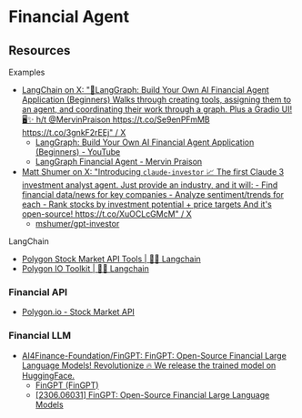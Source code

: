 # Financial Agent

## Resources

Examples

- [LangChain on X: "💸LangGraph: Build Your Own AI Financial Agent Application (Beginners) Walks through creating tools, assigning them to an agent, and coordinating their work through a graph. Plus a Gradio UI! 🖥️✨ h/t @MervinPraison https://t.co/Se9enPFmMB https://t.co/3gnkF2rEEj" / X](https://twitter.com/langchainai/status/1771698946991087762?s=46)
  - [LangGraph: Build Your Own AI Financial Agent Application (Beginners) - YouTube](https://www.youtube.com/watch?v=C8wvHKPlTls)
  - [LangGraph Financial Agent - Mervin Praison](https://mer.vin/2024/03/langgraph-financial-agent/)
- [Matt Shumer on X: "Introducing `claude-investor` 📈 The first Claude 3 investment analyst agent. Just provide an industry, and it will: - Find financial data/news for key companies - Analyze sentiment/trends for each - Rank stocks by investment potential + price targets And it's open-source! https://t.co/XuOCLcGMcM" / X](https://twitter.com/mattshumer_/status/1771204395285246215?t=YAeNKLRPgKsMbY3NZPmTFw&s=19)
  - [mshumer/gpt-investor](https://github.com/mshumer/gpt-investor)

LangChain

- [Polygon Stock Market API Tools | 🦜️🔗 Langchain](https://python.langchain.com/docs/integrations/tools/polygon)
- [Polygon IO Toolkit | 🦜️🔗 Langchain](https://python.langchain.com/docs/integrations/toolkits/polygon)

### Financial API

- [Polygon.io - Stock Market API](https://polygon.io/)

### Financial LLM

- [AI4Finance-Foundation/FinGPT: FinGPT: Open-Source Financial Large Language Models! Revolutionize 🔥 We release the trained model on HuggingFace.](https://github.com/AI4Finance-Foundation/FinGPT)
  - [FinGPT (FinGPT)](https://huggingface.co/FinGPT)
  - [[2306.06031] FinGPT: Open-Source Financial Large Language Models](https://arxiv.org/abs/2306.06031)
